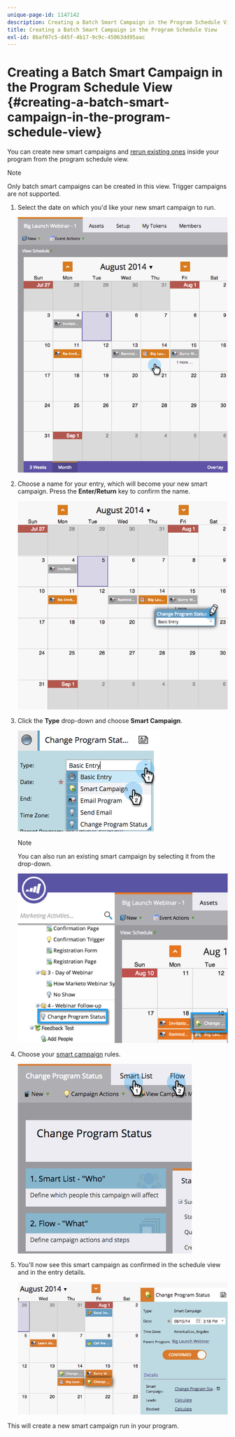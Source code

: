 ```yaml
---
unique-page-id: 1147142
description: Creating a Batch Smart Campaign in the Program Schedule View - Marketo Docs - Product Documentation
title: Creating a Batch Smart Campaign in the Program Schedule View
exl-id: 8baf07c5-d45f-4b17-9c9c-45063dd95aac
---
```

# Creating a Batch Smart Campaign in the Program Schedule View {#creating-a-batch-smart-campaign-in-the-program-schedule-view}

You can create new smart campaigns and [rerun existing ones](/help/marketo/product-docs/core-marketo-concepts/programs/program-schedule-view/rerun-a-smart-campaign-in-the-program-schedule-view.md) inside your program from the program schedule view.

>[!NOTE]
>
>Only batch smart campaigns can be created in this view. Trigger campaigns are not supported.

1. Select the date on which you'd like your new smart campaign to run.

   ![](assets/image2014-9-23-15-3a28-3a20.png)

1. Choose a name for your entry, which will become your new smart campaign. Press the **Enter/Return** key to confirm the name.

   ![](assets/image2014-9-23-15-3a28-3a28.png)

1. Click the **Type** drop-down and choose **Smart Campaign**.

   ![](assets/typechoose.png)

   >[!NOTE]
   >
   >You can also run an existing smart campaign by selecting it from the drop-down.

   ![](assets/four.png)

1. Choose your [smart campaign](/help/marketo/product-docs/core-marketo-concepts/smart-campaigns/creating-a-smart-campaign/create-a-new-smart-campaign.md) rules.

   ![](assets/changeprogramstatus-hands.png)

1. You'll now see this smart campaign as confirmed in the schedule view and in the entry details.

   ![](assets/image2014-9-23-15-3a29-3a57.png)

This will create a new smart campaign run in your program.
